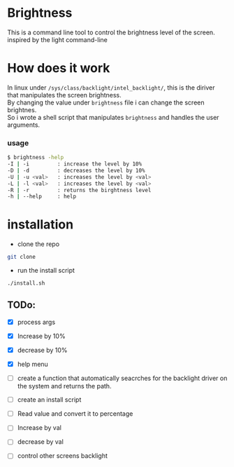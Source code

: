 # Brightness  
This is a command line tool to control the brightness level of the screen. 
inspired by the light command-line
# How does it work 
In linux under `/sys/class/backlight/intel_backlight/`, this is the diriver that manipulates the screen brightness.<br> 
By changing the value under `brightness` file i can change the screen brightnes.<br> 
So i wrote a shell script that manipulates `brightness` and handles the user arguments.
### usage 
```bash 
$ brightness -help
-I | -i         : increase the level by 10% 
-D | -d         : decreases the level by 10% 
-U | -u <val>   : increases the level by <val>  
-L | -l <val>   : increases the level by <val>
-R | -r         : returns the birghtness level 
-h | --help     : help 
```

# installation 
- clone the repo 
```bash 
git clone 
```
- run the install script 

```bash 
./install.sh 
```

## TODo:

-[x] process args <br>
-[x] Increase by 10%  
-[x] decrease by 10%  
-[x] help menu  
-[ ] create a function that automatically seacrches for the backlight driver on the system and returns the path.<br>
-[ ] create an install script<br>
-[ ] Read value and convert it to percentage  
-[ ] Increase by val  
-[ ] decrease by val<br>
-[ ] control other screens backlight 

